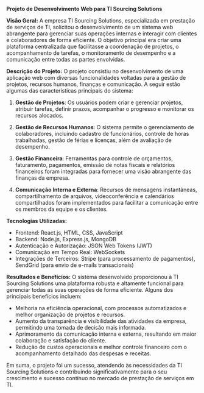 **Projeto de Desenvolvimento Web para TI Sourcing Solutions**

**Visão Geral:**
A empresa TI Sourcing Solutions, especializada em prestação de serviços de TI, solicitou o desenvolvimento de um sistema web abrangente para gerenciar suas operações internas e interagir com clientes e colaboradores de forma eficiente. O objetivo principal era criar uma plataforma centralizada que facilitasse a coordenação de projetos, o acompanhamento de tarefas, o monitoramento de desempenho e a comunicação entre todas as partes envolvidas.

**Descrição do Projeto:**
O projeto consistiu no desenvolvimento de uma aplicação web com diversas funcionalidades voltadas para a gestão de projetos, recursos humanos, finanças e comunicação. A seguir estão algumas das características principais do sistema:

1. **Gestão de Projetos**: Os usuários podem criar e gerenciar projetos, atribuir tarefas, definir prazos, acompanhar o progresso e monitorar os recursos alocados.

2. **Gestão de Recursos Humanos**: O sistema permite o gerenciamento de colaboradores, incluindo cadastro de funcionários, controle de horas trabalhadas, gestão de férias e licenças, além de avaliação de desempenho.

3. **Gestão Financeira**: Ferramentas para controle de orçamentos, faturamento, pagamentos, emissão de notas fiscais e relatórios financeiros foram integradas para fornecer uma visão abrangente das finanças da empresa.

4. **Comunicação Interna e Externa**: Recursos de mensagens instantâneas, compartilhamento de arquivos, videoconferência e calendários compartilhados foram implementados para facilitar a comunicação entre os membros da equipe e os clientes.

**Tecnologias Utilizadas:**
- Frontend: React.js, HTML, CSS, JavaScript
- Backend: Node.js, Express.js, MongoDB
- Autenticação e Autorização: JSON Web Tokens (JWT)
- Comunicação em Tempo Real: WebSockets
- Integrações de Terceiros: Stripe (para processamento de pagamentos), SendGrid (para envio de e-mails transacionais)

**Resultados e Benefícios:**
O sistema desenvolvido proporcionou à TI Sourcing Solutions uma plataforma robusta e altamente funcional para gerenciar todas as suas operações de forma eficiente. Alguns dos principais benefícios incluem:

- Melhoria na eficiência operacional, com processos automatizados e melhor organização de projetos e recursos.
- Aumento da transparência e visibilidade das atividades da empresa, permitindo uma tomada de decisão mais informada.
- Aprimoramento da comunicação interna e externa, resultando em maior colaboração e satisfação do cliente.
- Redução de custos operacionais e melhor controle financeiro com o acompanhamento detalhado das despesas e receitas.

Em suma, o projeto foi um sucesso, atendendo às necessidades da TI Sourcing Solutions e contribuindo significativamente para o seu crescimento e sucesso contínuo no mercado de prestação de serviços em TI.
